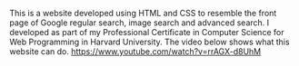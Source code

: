 This is a website developed using HTML and CSS to resemble the front page of Google regular search, image search and advanced search. I developed as part of my Professional Certificate in Computer Science for Web Programming in Harvard University. The video below shows what this website can do. 
https://www.youtube.com/watch?v=rrAGX-d8UhM

